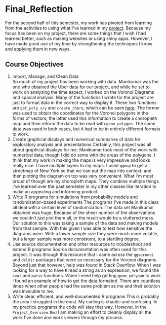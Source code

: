 # Final_Reflection
For the second half of this semester, my work has pivoted from learning from the activities to using what I've learned in my [project](https://github.com/vanderns/STA_418_Project). Because my focus has been on my project, there are some things that I wish I had learned better, such as making websites or using shiny apps. However, I have made good use of my time by strengthening the techniques I know and applying them in new ways.
## Course Objectives
1) Import, Manage, and Clean Data\
So much of my project has been working with data. Manikumar was the one who obtained the Uber data for our project, and while he set to work on analyzing the time aspect, I worked on the Voronoi Diagrams and spacial analysis. Many of the functions I wrote for the project are just to format data in the correct way to display it. These two functions are `get_poly_x/y` and `create_choro`, which can be seen [here](https://github.com/vanderns/STA_418_Project/blob/main/Project_Overview.Rmd). The former was used to obtain the coordinates for the Voronoi polygons in the forms of vectors; the latter used this information to create a choropleth map and then reform the data to be read with `geom_polygon`. The same data was used in both cases, but it had to be in entirely different formats to work.
2) Create graphical displays and numerical summaries of data for exploratory analysis and presentations
Certainly, this project was all about graphical displays for me. Manikumar took most of the work with numerical data, though I did do some with the areas of the polygons. I think that my work in making the maps is very impressive and looks really nice. I have multiple layers to my maps. I used `ggmap` to get a streetmap of New York so that we can put the map into context, and then plotting the diagram on top was very convenient. What I'm most proud of though are my choropleth maps. They combine multiple things I've learned over the past semester in my other classes like iteration to make an appealing and informing product
3) Write R programs for simulations from probability models and randomization-based experiments
The programs I've made in this class all deal with a certain level of randomization. The data set Manikumar obtained was huge. Because of the sheer number of the observations we couldn't just plot them all, or the result would be a cluttered mess. Our solution to this was taking a sample of the data and making models from that sample. With this given I was able to test how sensitive the diagrams were. With a lower sample size they were much more volatile, but a larger sample was more consistent, to a startling degree.
4) Use source documentation and other resources to troubleshoot and extend R programs
Source documentation was often used for this project. It was through this resource that I came across the `ggvoronoi` and `deldir` packages that were so necessary for the Voronoi diagrams. Beyond just that however, help was found in Stack Overflow. When I was looking for a way to have `R` read a string as an expression, we found the `eval` and `parse` functions. When I need help getting `geom_polygon` to work I found an example of how to get the data formated. There are countless times when other people had the same problem as me and their solution was invaluble to me.
5) Write clear, efficient, and well-documented R programs
This is probably the area I struggled in the most. My coding is chaotic and confusing. In my practice programs the code will stay that way. However, in the `Project_Overview.Rmd` I am making an effort to cleanly display all the work I've done and work viewers through my process. 
